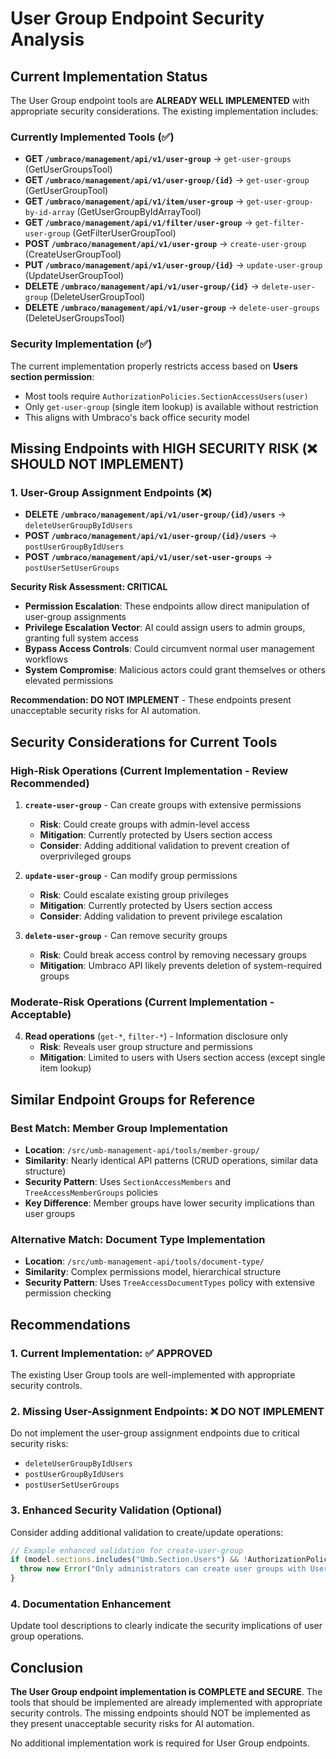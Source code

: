 # User Group Endpoint Security Analysis

## Current Implementation Status

The User Group endpoint tools are **ALREADY WELL IMPLEMENTED** with appropriate security considerations. The existing implementation includes:

### Currently Implemented Tools (✅)

- **GET `/umbraco/management/api/v1/user-group`** → `get-user-groups` (GetUserGroupsTool)
- **GET `/umbraco/management/api/v1/user-group/{id}`** → `get-user-group` (GetUserGroupTool)
- **GET `/umbraco/management/api/v1/item/user-group`** → `get-user-group-by-id-array` (GetUserGroupByIdArrayTool)
- **GET `/umbraco/management/api/v1/filter/user-group`** → `get-filter-user-group` (GetFilterUserGroupTool)
- **POST `/umbraco/management/api/v1/user-group`** → `create-user-group` (CreateUserGroupTool)
- **PUT `/umbraco/management/api/v1/user-group/{id}`** → `update-user-group` (UpdateUserGroupTool)
- **DELETE `/umbraco/management/api/v1/user-group/{id}`** → `delete-user-group` (DeleteUserGroupTool)
- **DELETE `/umbraco/management/api/v1/user-group`** → `delete-user-groups` (DeleteUserGroupsTool)

### Security Implementation (✅)

The current implementation properly restricts access based on **Users section permission**:
- Most tools require `AuthorizationPolicies.SectionAccessUsers(user)`
- Only `get-user-group` (single item lookup) is available without restriction
- This aligns with Umbraco's back office security model

## Missing Endpoints with HIGH SECURITY RISK (❌ SHOULD NOT IMPLEMENT)

### 1. User-Group Assignment Endpoints (❌)
- **DELETE `/umbraco/management/api/v1/user-group/{id}/users`** → `deleteUserGroupByIdUsers`
- **POST `/umbraco/management/api/v1/user-group/{id}/users`** → `postUserGroupByIdUsers`
- **POST `/umbraco/management/api/v1/user/set-user-groups`** → `postUserSetUserGroups`

**Security Risk Assessment: CRITICAL**
- **Permission Escalation**: These endpoints allow direct manipulation of user-group assignments
- **Privilege Escalation Vector**: AI could assign users to admin groups, granting full system access
- **Bypass Access Controls**: Could circumvent normal user management workflows
- **System Compromise**: Malicious actors could grant themselves or others elevated permissions

**Recommendation: DO NOT IMPLEMENT** - These endpoints present unacceptable security risks for AI automation.

## Security Considerations for Current Tools

### High-Risk Operations (Current Implementation - Review Recommended)

1. **`create-user-group`** - Can create groups with extensive permissions
   - **Risk**: Could create groups with admin-level access
   - **Mitigation**: Currently protected by Users section access
   - **Consider**: Adding additional validation to prevent creation of overprivileged groups

2. **`update-user-group`** - Can modify group permissions
   - **Risk**: Could escalate existing group privileges
   - **Mitigation**: Currently protected by Users section access
   - **Consider**: Adding validation to prevent privilege escalation

3. **`delete-user-group`** - Can remove security groups
   - **Risk**: Could break access control by removing necessary groups
   - **Mitigation**: Umbraco API likely prevents deletion of system-required groups

### Moderate-Risk Operations (Current Implementation - Acceptable)

4. **Read operations** (`get-*`, `filter-*`) - Information disclosure only
   - **Risk**: Reveals user group structure and permissions
   - **Mitigation**: Limited to users with Users section access (except single item lookup)

## Similar Endpoint Groups for Reference

### Best Match: Member Group Implementation
- **Location**: `/src/umb-management-api/tools/member-group/`
- **Similarity**: Nearly identical API patterns (CRUD operations, similar data structure)
- **Security Pattern**: Uses `SectionAccessMembers` and `TreeAccessMemberGroups` policies
- **Key Difference**: Member groups have lower security implications than user groups

### Alternative Match: Document Type Implementation
- **Location**: `/src/umb-management-api/tools/document-type/`
- **Similarity**: Complex permissions model, hierarchical structure
- **Security Pattern**: Uses `TreeAccessDocumentTypes` policy with extensive permission checking

## Recommendations

### 1. Current Implementation: ✅ APPROVED
The existing User Group tools are well-implemented with appropriate security controls.

### 2. Missing User-Assignment Endpoints: ❌ DO NOT IMPLEMENT
Do not implement the user-group assignment endpoints due to critical security risks:
- `deleteUserGroupByIdUsers`
- `postUserGroupByIdUsers`
- `postUserSetUserGroups`

### 3. Enhanced Security Validation (Optional)
Consider adding additional validation to create/update operations:
```typescript
// Example enhanced validation for create-user-group
if (model.sections.includes("Umb.Section.Users") && !AuthorizationPolicies.RequireAdminAccess(user)) {
  throw new Error("Only administrators can create user groups with Users section access");
}
```

### 4. Documentation Enhancement
Update tool descriptions to clearly indicate the security implications of user group operations.

## Conclusion

**The User Group endpoint implementation is COMPLETE and SECURE**. The tools that should be implemented are already implemented with appropriate security controls. The missing endpoints should NOT be implemented as they present unacceptable security risks for AI automation.

No additional implementation work is required for User Group endpoints.